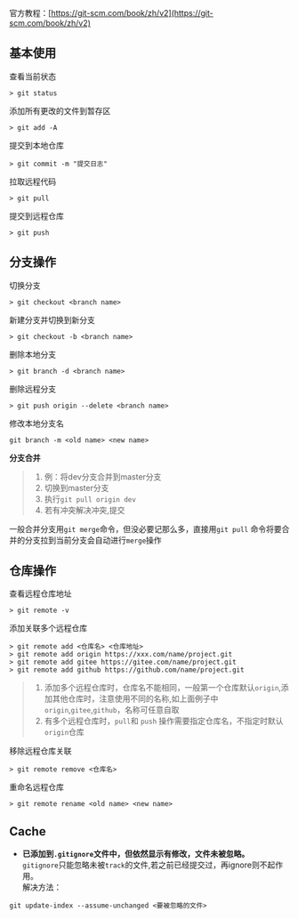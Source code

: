 官方教程：[https://git-scm.com/book/zh/v2](https://git-scm.com/book/zh/v2)

## 基本使用

查看当前状态
```
> git status
``` 
添加所有更改的文件到暂存区
```
> git add -A
```
提交到本地仓库
```
> git commit -m "提交日志"
```
拉取远程代码
```
> git pull
```
 提交到远程仓库
```
> git push
```


## 分支操作
切换分支
```
> git checkout <branch name>
```
新建分支并切换到新分支
```
> git checkout -b <branch name>
```
删除本地分支
```
> git branch -d <branch name>
```
删除远程分支
```
> git push origin --delete <branch name>
```
修改本地分支名
```
git branch -m <old name> <new name>
```

**分支合并**    
> 1. 例：将dev分支合并到master分支       
> 2. 切换到master分支    
> 3. 执行`git pull origin dev`    
> 4. 若有冲突解决冲突,提交   

一般合并分支用`git merge`命令，但没必要记那么多，直接用`git pull` 命令将要合并的分支拉到当前分支会自动进行`merge`操作    

## 仓库操作
查看远程仓库地址
```
> git remote -v
```
添加关联多个远程仓库    

```
> git remote add <仓库名> <仓库地址>
> git remote add origin https://xxx.com/name/project.git
> git remote add gitee https://gitee.com/name/project.git
> git remote add github https://github.com/name/project.git
```
> 1. 添加多个远程仓库时，仓库名不能相同，一般第一个仓库默认`origin`,添加其他仓库时，注意使用不同的名称,如上面例子中 `origin`,`gitee`,`github`，名称可任意自取
> 2. 有多个远程仓库时，`pull`和 `push` 操作需要指定仓库名，不指定时默认`origin`仓库

移除远程仓库关联
```
> git remote remove <仓库名>
```
重命名远程仓库
```
> git remote rename <old name> <new name>
```


## Cache
- **已添加到`.gitignore`文件中，但依然显示有修改，文件未被忽略。**    
`gitignore`只能忽略未被`track`的文件,若之前已经提交过，再ignore则不起作用。    
解决方法：
```
git update-index --assume-unchanged <要被忽略的文件>
```

